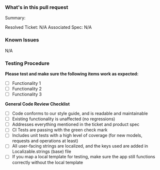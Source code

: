### What's in this pull request
Summary:

Resolved Ticket: N/A
Associated Spec: N/A

### Known Issues
N/A

### Testing Procedure
**Please test and make sure the following items work as expected:**
- [ ] Functionality 1
- [ ] Functionality 2
- [ ] Functionality 3

**General Code Review Checklist**
- [ ] Code conforms to our style guide, and is readable and maintainable
- [ ] Existing functionality is unaffected (no regressions)
- [ ] Addresses everything mentioned in the ticket and product spec
- [ ] CI Tests are passing with the green check mark
- [ ] Includes unit tests with a high level of coverage (for new models, requests and operations at least)
- [ ] All user-facing strings are localized, and the keys used are added in Localizable.strings (base) file
- [ ] If you map a local template for testing, make sure the app still functions correctly without the local template
